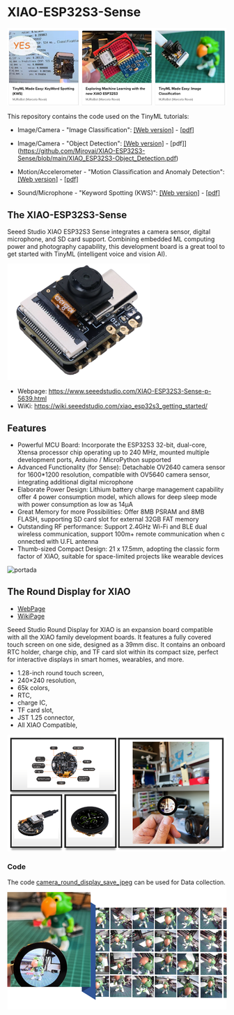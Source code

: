 # XIAO-ESP32S3-Sense
![XIAO ESP32S3 Sense](images/portadas.png)

This repository contains the code used on the TinyML tutorials: 
- Image/Camera - "Image Classification":  [[Web version]](https://www.hackster.io/mjrobot/tinyml-made-easy-image-classification-cb42ae) -  [[pdf]](https://github.com/Mjrovai/XIAO-ESP32S3-Sense/blob/main/1.XIAO_ESP32S3-Image_Classification.pdf)
- Image/Camera - "Object Detection":  [[Web version]](https://www.hackster.io/mjrobot/tinyml-made-easy-object-detection-with-xiao-esp32s3-sense-6be28d) - [pdf]](https://github.com/Mjrovai/XIAO-ESP32S3-Sense/blob/main/XIAO_ESP32S3-Object_Detection.pdf)

- Motion/Accelerometer - "Motion Classification and Anomaly Detection":  [[Web version]](https://www.hackster.io/mjrobot/exploring-machine-learning-with-the-new-xiao-esp32s3-6463e5) -  [[pdf]](https://github.com/Mjrovai/XIAO-ESP32S3-Sense/blob/main/2.XIAO_ESP32S3-Motion_Classification.pdf)
- Sound/Microphone - "Keyword Spotting (KWS)":  [[Web version]](https://www.hackster.io/mjrobot/tinyml-made-easy-keyword-spotting-kws-5fa6e7) -  [[pdf]](https://github.com/Mjrovai/XIAO-ESP32S3-Sense/blob/main/3.XIAO_ESP32S3-Keyword_Spotting.pdf)

## The XIAO-ESP32S3-Sense
Seeed Studio XIAO ESP32S3 Sense integrates a camera sensor, digital microphone, and SD card support. Combining embedded ML computing power and photography capability, this development board is a great tool to get started with TinyML (intelligent voice and vision AI).

![XIAO ESP32S3 Sense](images/XIAO_ESP32C3_Sense.png)

- Webpage: https://www.seeedstudio.com/XIAO-ESP32S3-Sense-p-5639.html
- WiKi: https://wiki.seeedstudio.com/xiao_esp32s3_getting_started/

## Features
* Powerful MCU Board: Incorporate the ESP32S3 32-bit, dual-core, Xtensa processor chip operating up to 240 MHz, mounted multiple development ports, Arduino / MicroPython supported
* Advanced Functionality (for Sense): Detachable OV2640 camera sensor for 1600*1200 resolution, compatible with OV5640 camera sensor, integrating additional digital microphone
* Elaborate Power Design: Lithium battery charge management capability offer 4 power consumption model, which allows for deep sleep mode with power consumption as low as 14μA
* Great Memory for more Possibilities: Offer 8MB PSRAM and 8MB FLASH, supporting SD card slot for external 32GB FAT memory
* Outstanding RF performance: Support 2.4GHz Wi-Fi and BLE dual wireless communication, support 100m+ remote communication when connected with U.FL antenna
* Thumb-sized Compact Design: 21 x 17.5mm, adopting the classic form factor of XIAO, suitable for space-limited projects like wearable devices

![portada](https://github.com/Mjrovai/XIAO-ESP32S3-Sense/blob/main/images/portada1.png)

## The Round Display for XIAO
- [WebPage](https://www.seeedstudio.com/Seeed-Studio-Round-Display-for-XIAO-p-5638.html)
- [WikiPage](https://wiki.seeedstudio.com/get_start_round_display/)

Seeed Studio Round Display for XIAO is an expansion board compatible with all the XIAO family development boards. It features a fully covered touch screen on one side, designed as a 39mm disc. It contains an onboard RTC holder, charge chip, and TF card slot within its compact size, perfect for interactive displays in smart homes, wearables, and more.

* 1.28-inch round touch screen, 
* 240×240 resolution, 
* 65k colors, 
* RTC, 
* charge IC, 
* TF card slot, 
* JST 1.25 connector, 
* All XIAO Compatible,

![images/round-display-2.png](images/round-display-2.png)

### Code
The code [camera_round_display_save_jpeg](camera_round_display_save_jpeg) can be used for Data collection.
![images/data_collection.png](images/data_collection.png)
